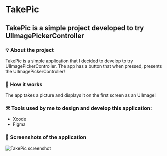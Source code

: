 # TakePic

## TakePic is a simple project developed to try UIImagePickerController

### 💡 About the project 

TakePic is a simple application that I decided to develop to try UIImagePickerController. The app has a button that when pressed, presents the UIImagePickerController!

### 🧐 How it works

The app takes a picture and displays it on the first screen as an UIImage!

### ⚒️ Tools used by me to design and develop this application:

- Xcode 
- Figma

### 📸 Screenshots of the application

![TakePic screenshot](https://github.com/caiiocasttro/TakePic/assets/104564732/4b39d764-b50e-4140-9b20-b5ab1a0141bb)
 

